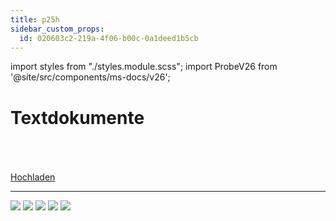 ```yaml
---
title: p25h
sidebar_custom_props:
  id: 020603c2-219a-4f06-b00c-0a1deed1b5cb
---
```


import styles from "./styles.module.scss";
import ProbeV26 from '@site/src/components/ms-docs/v26';

# Textdokumente

<Solution webKey="5ba6b51b-db2a-461c-a3d1-ac934806624f" open title="Probe">
<br />

<ProbeV26 />

<br />
<br />

<a className="button button--success" href="https://erzbe-my.sharepoint.com/:f:/g/personal/balthasar_hofer_gbsl_ch/Etn84zkW0TtHtUwLBUMXrQEBCRyt2rGWgfNRr8Ard9HIHQ">
    Hochladen
    <i className='mdi mdi-upload' style={{marginLeft: '1em', marginRight: '-1em'}}/>
</a>

---

<div className={styles.imgContainer}>

![](images/v26/P01.png)
![](images/v26/P02.png)
![](images/v26/P03.png)
![](images/v26/P04.png)
![](images/v26/P05.png)

</div>

</Solution>


